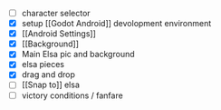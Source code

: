 - [ ] character selector
- [x] setup [[Godot Android]] devolopment environment
- [x] [[Android Settings]] 
- [x] [[Background]]
- [x] Main Elsa pic and background
- [x] elsa pieces 
-  [x] drag and drop
-  [ ] [[Snap to]] elsa
-  [ ] victory conditions / fanfare